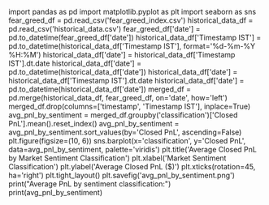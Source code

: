 import pandas as pd
import matplotlib.pyplot as plt
import seaborn as sns
fear_greed_df = pd.read_csv('fear_greed_index.csv')
historical_data_df = pd.read_csv('historical_data.csv')
fear_greed_df['date'] = pd.to_datetime(fear_greed_df['date'])
historical_data_df['Timestamp IST'] = pd.to_datetime(historical_data_df['Timestamp IST'], format='%d-%m-%Y %H:%M')
historical_data_df['date'] = historical_data_df['Timestamp IST'].dt.date
historical_data_df['date'] = pd.to_datetime(historical_data_df['date'])
historical_data_df['date'] = historical_data_df['Timestamp IST'].dt.date
historical_data_df['date'] = pd.to_datetime(historical_data_df['date'])
merged_df = pd.merge(historical_data_df, fear_greed_df, on='date', how='left')
merged_df.drop(columns=['timestamp', 'Timestamp IST'], inplace=True)
avg_pnl_by_sentiment = merged_df.groupby('classification')['Closed PnL'].mean().reset_index()
avg_pnl_by_sentiment = avg_pnl_by_sentiment.sort_values(by='Closed PnL', ascending=False)
plt.figure(figsize=(10, 6))
sns.barplot(x='classification', y='Closed PnL', data=avg_pnl_by_sentiment, palette='viridis')
plt.title('Average Closed PnL by Market Sentiment Classification')
plt.xlabel('Market Sentiment Classification')
plt.ylabel('Average Closed PnL ($)')
plt.xticks(rotation=45, ha='right')
plt.tight_layout()
plt.savefig('avg_pnl_by_sentiment.png')
print("Average PnL by sentiment classification:")
print(avg_pnl_by_sentiment)
